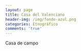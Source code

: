 ```yaml
---
layout: page
title: Casa del Valenciano
header-img: /img/fondo-azul.png
categories: Etnográfico
comments: 'true'
---
```



Casa de campo

<div class="photos">
</div>
